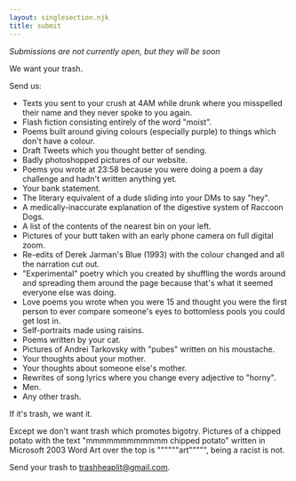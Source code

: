 ```yaml
---
layout: singlesection.njk
title: submit
---
```


_Submissions are not currently open, but they will be soon_

We want your trash.

Send us:

- Texts you sent to your crush at 4AM while drunk where you misspelled their name and they never spoke to you again.
- Flash fiction consisting entirely of the word "moist".
- Poems built around giving colours (especially purple) to things which don't have a colour.
- Draft Tweets which you thought better of sending.
- Badly photoshopped pictures of our website.
- Poems you wrote at 23:58 because you were doing a poem a day challenge and hadn't written anything yet.
- Your bank statement.
- The literary equivalent of a dude sliding into your DMs to say "hey".
- A medically-inaccurate explanation of the digestive system of Raccoon Dogs.
- A list of the contents of the nearest bin on your left.
- Pictures of your butt taken with an early phone camera on full digital zoom.
- Re-edits of Derek Jarman's Blue (1993) with the colour changed and all the narration cut out.
- "Experimental" poetry which you created by shuffling the words around and spreading them around the page because that's what it seemed everyone else was doing.
- Love poems you wrote when you were 15 and thought you were the first person to ever compare someone's eyes to bottomless pools you could get lost in.
- Self-portraits made using raisins.
- Poems written by your cat.
- Pictures of Andrei Tarkovsky with "pubes" written on his moustache.
- Your thoughts about your mother.
- Your thoughts about someone else's mother.
- Rewrites of song lyrics where you change every adjective to "horny".
- Men.
- Any other trash.

If it's trash, we want it.

Except we don't want trash which promotes bigotry. Pictures of a chipped potato with the text "mmmmmmmmmmmm chipped potato" written in Microsoft 2003 Word Art over the top is """"""art""""", being a racist is not. 

Send your trash to [trashheaplit@gmail.com](mailto:trashheaplit@gmail.com).